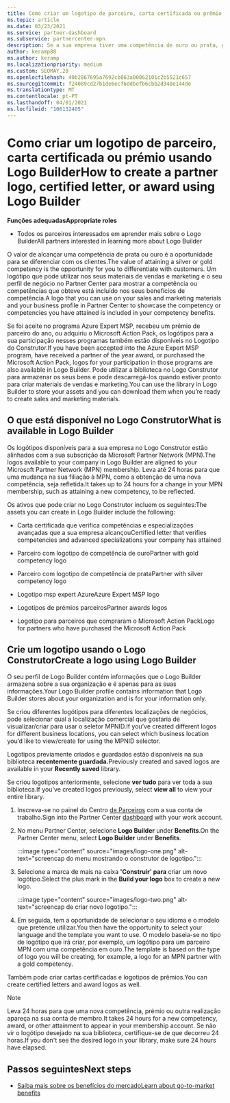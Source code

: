 ```yaml
---
title: Como criar um logotipo de parceiro, carta certificada ou prêmio usando o Logo Builder
ms.topic: article
ms.date: 03/23/2021
ms.service: partner-dashboard
ms.subservice: partnercenter-mpn
description: Se a sua empresa tiver uma competência de ouro ou prata, gere um logótipo personalizado para a sua empresa ou solicite uma carta de verificação certificada personalizada utilizando a ferramenta Logo Builder no Partner Center.
author: keramp88
ms.author: keramp
ms.localizationpriority: medium
ms.custom: SEOMAY.20
ms.openlocfilehash: 40b2867695a7692cb863a00062101c2b5521c657
ms.sourcegitcommit: f24089cd27b1de6ecf6ddbefb6cbb2d340e144de
ms.translationtype: MT
ms.contentlocale: pt-PT
ms.lasthandoff: 04/01/2021
ms.locfileid: "106132405"
---
```

# <a name="how-to-create-a-partner-logo-certified-letter-or-award-using-logo-builder"></a><span data-ttu-id="046d9-103">Como criar um logotipo de parceiro, carta certificada ou prémio usando Logo Builder</span><span class="sxs-lookup"><span data-stu-id="046d9-103">How to create a partner logo, certified letter, or award using Logo Builder</span></span>

<span data-ttu-id="046d9-104">**Funções adequadas**</span><span class="sxs-lookup"><span data-stu-id="046d9-104">**Appropriate roles**</span></span>

- <span data-ttu-id="046d9-105">Todos os parceiros interessados em aprender mais sobre o Logo Builder</span><span class="sxs-lookup"><span data-stu-id="046d9-105">All partners interested in learning more about Logo Builder</span></span>

<span data-ttu-id="046d9-106">O valor de alcançar uma competência de prata ou ouro é a oportunidade para se diferenciar com os clientes.</span><span class="sxs-lookup"><span data-stu-id="046d9-106">The value of attaining a silver or gold competency is the opportunity for you to differentiate with customers.</span></span> <span data-ttu-id="046d9-107">Um logótipo que pode utilizar nos seus materiais de vendas e marketing e o seu perfil de negócio no Partner Center para mostrar a competência ou competências que obteve está incluído nos seus benefícios de competência.</span><span class="sxs-lookup"><span data-stu-id="046d9-107">A logo that you can use on your sales and marketing materials and your business profile in Partner Center to showcase the competency or competencies you have attained is included in your competency benefits.</span></span> 

<span data-ttu-id="046d9-108">Se foi aceite no programa Azure Expert MSP, recebeu um prémio de parceiro do ano, ou adquiriu o Microsoft Action Pack, os logótipos para a sua participação nesses programas também estão disponíveis no Logotipo do Construtor.</span><span class="sxs-lookup"><span data-stu-id="046d9-108">If you have been accepted into the Azure Expert MSP program, have received a partner of the year award, or purchased the Microsoft Action Pack, logos for your participation in those programs are also available in Logo Builder.</span></span> <span data-ttu-id="046d9-109">Pode utilizar a biblioteca no Logo Construtor para armazenar os seus bens e pode descarregá-los quando estiver pronto para criar materiais de vendas e marketing.</span><span class="sxs-lookup"><span data-stu-id="046d9-109">You can use the library in Logo Builder to store your assets and you can download them when you’re ready to create sales and marketing materials.</span></span> 

## <a name="what-is-available-in-logo-builder"></a><span data-ttu-id="046d9-110">O que está disponível no Logo Construtor</span><span class="sxs-lookup"><span data-stu-id="046d9-110">What is available in Logo Builder</span></span>

<span data-ttu-id="046d9-111">Os logótipos disponíveis para a sua empresa no Logo Construtor estão alinhados com a sua subscrição da Microsoft Partner Network (MPN).</span><span class="sxs-lookup"><span data-stu-id="046d9-111">The logos available to your company in Logo Builder are aligned to your Microsoft Partner Network (MPN) membership.</span></span> <span data-ttu-id="046d9-112">Leva até 24 horas para que uma mudança na sua filiação à MPN, como a obtenção de uma nova competência, seja refletida.</span><span class="sxs-lookup"><span data-stu-id="046d9-112">It takes up to 24 hours for a change in your MPN membership, such as attaining a new competency, to be reflected.</span></span>

<span data-ttu-id="046d9-113">Os ativos que pode criar no Logo Construtor incluem os seguintes:</span><span class="sxs-lookup"><span data-stu-id="046d9-113">The assets you can create in Logo Builder include the following:</span></span>

- <span data-ttu-id="046d9-114">Carta certificada que verifica competências e especializações avançadas que a sua empresa alcançou</span><span class="sxs-lookup"><span data-stu-id="046d9-114">Certified letter that verifies competencies and advanced specializations your company has attained</span></span>

- <span data-ttu-id="046d9-115">Parceiro com logotipo de competência de ouro</span><span class="sxs-lookup"><span data-stu-id="046d9-115">Partner with gold competency logo</span></span>

- <span data-ttu-id="046d9-116">Parceiro com logotipo de competência de prata</span><span class="sxs-lookup"><span data-stu-id="046d9-116">Partner with silver competency logo</span></span>

- <span data-ttu-id="046d9-117">Logotipo msp expert Azure</span><span class="sxs-lookup"><span data-stu-id="046d9-117">Azure Expert MSP logo</span></span>

- <span data-ttu-id="046d9-118">Logotipos de prémios parceiros</span><span class="sxs-lookup"><span data-stu-id="046d9-118">Partner awards logos</span></span>

- <span data-ttu-id="046d9-119">Logotipo para parceiros que compraram o Microsoft Action Pack</span><span class="sxs-lookup"><span data-stu-id="046d9-119">Logo for partners who have purchased the Microsoft Action Pack</span></span>

## <a name="create-a-logo-using-logo-builder"></a><span data-ttu-id="046d9-120">Crie um logotipo usando o Logo Construtor</span><span class="sxs-lookup"><span data-stu-id="046d9-120">Create a logo using Logo Builder</span></span>

<span data-ttu-id="046d9-121">O seu perfil de Logo Builder contém informações que o Logo Builder armazena sobre a sua organização e é apenas para as suas informações.</span><span class="sxs-lookup"><span data-stu-id="046d9-121">Your Logo Builder profile contains information that Logo Builder stores about your organization and is for your information only.</span></span>

<span data-ttu-id="046d9-122">Se criou diferentes logótipos para diferentes localizações de negócios, pode selecionar qual a localização comercial que gostaria de visualizar/criar para usar o seletor MPNID.</span><span class="sxs-lookup"><span data-stu-id="046d9-122">If you’ve created different logos for different business locations, you can select which business location you’d like to view/create for using the MPNID selector.</span></span>

<span data-ttu-id="046d9-123">Logotipos previamente criados e guardados estão disponíveis na sua biblioteca **recentemente guardada.**</span><span class="sxs-lookup"><span data-stu-id="046d9-123">Previously created and saved logos are available in your **Recently saved** library.</span></span>

<span data-ttu-id="046d9-124">Se criou logotipos anteriormente, selecione **ver tudo** para ver toda a sua biblioteca.</span><span class="sxs-lookup"><span data-stu-id="046d9-124">If you’ve created logos previously, select **view all** to view your entire library.</span></span>

1. <span data-ttu-id="046d9-125">Inscreva-se no painel do Centro [de Parceiros](https://partner.microsoft.com/dashboard) com a sua conta de trabalho.</span><span class="sxs-lookup"><span data-stu-id="046d9-125">Sign into the Partner Center [dashboard](https://partner.microsoft.com/dashboard) with your work account.</span></span>

1. <span data-ttu-id="046d9-126">No menu Partner Center, selecione **Logo Builder** under **Benefits**.</span><span class="sxs-lookup"><span data-stu-id="046d9-126">On the Partner Center menu, select **Logo Builder** under **Benefits**.</span></span>
 
   :::image type="content" source="images/logo-one.png" alt-text="screencap do menu mostrando o construtor de logotipo.":::

3. <span data-ttu-id="046d9-128">Selecione a marca de mais na caixa **'Construir' para** criar um novo logótipo.</span><span class="sxs-lookup"><span data-stu-id="046d9-128">Select the plus mark in the **Build your logo** box to create a new logo.</span></span>

   :::image type="content" source="images/logo-two.png" alt-text="screencap de criar novo logotipo.":::

4. <span data-ttu-id="046d9-130">Em seguida, tem a oportunidade de selecionar o seu idioma e o modelo que pretende utilizar.</span><span class="sxs-lookup"><span data-stu-id="046d9-130">You then have the opportunity to select your language and the template you want to use.</span></span> <span data-ttu-id="046d9-131">O modelo baseia-se no tipo de logótipo que irá criar, por exemplo, um logótipo para um parceiro MPN com uma competência em ouro.</span><span class="sxs-lookup"><span data-stu-id="046d9-131">The template is based on the type of logo you will be creating, for example, a logo for an MPN partner with a  gold competency.</span></span>

<span data-ttu-id="046d9-132">Também pode criar cartas certificadas e logotipos de prêmios.</span><span class="sxs-lookup"><span data-stu-id="046d9-132">You can create certified letters and award logos as well.</span></span>

>[!NOTE]
><span data-ttu-id="046d9-133">Leva 24 horas para que uma nova competência, prémio ou outra realização apareça na sua conta de membro.</span><span class="sxs-lookup"><span data-stu-id="046d9-133">It takes 24 hours for a new competency, award, or other attainment to appear in your membership account.</span></span> <span data-ttu-id="046d9-134">Se não vir o logótipo desejado na sua biblioteca, certifique-se de que decorreu 24 horas.</span><span class="sxs-lookup"><span data-stu-id="046d9-134">If you don't see the desired logo in your library, make sure 24 hours have elapsed.</span></span>

## <a name="next-steps"></a><span data-ttu-id="046d9-135">Passos seguintes</span><span class="sxs-lookup"><span data-stu-id="046d9-135">Next steps</span></span>

- [<span data-ttu-id="046d9-136">Saiba mais sobre os benefícios do mercado</span><span class="sxs-lookup"><span data-stu-id="046d9-136">Learn about go-to-market benefits</span></span>](mpn-learn-about-go-to-market-benefits.md)
